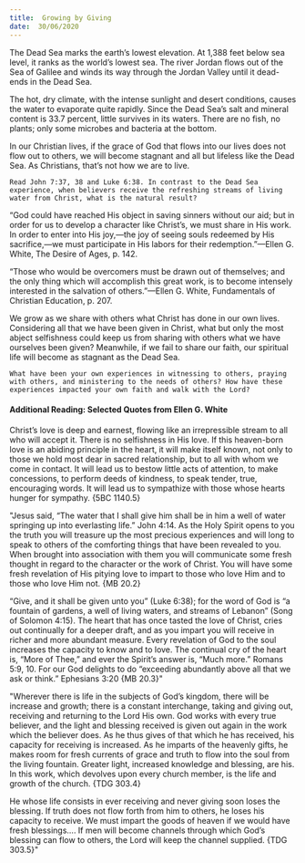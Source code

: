 ```yaml
---
title:  Growing by Giving
date:  30/06/2020
---
```


The Dead Sea marks the earth’s lowest elevation. At 1,388 feet below sea level, it ranks as the world’s lowest sea. The river Jordan flows out of the Sea of Galilee and winds its way through the Jordan Valley until it dead-ends in the Dead Sea.

The hot, dry climate, with the intense sunlight and desert conditions, causes the water to evaporate quite rapidly. Since the Dead Sea’s salt and mineral content is 33.7 percent, little survives in its waters. There are no fish, no plants; only some microbes and bacteria at the bottom.

In our Christian lives, if the grace of God that flows into our lives does not flow out to others, we will become stagnant and all but lifeless like the Dead Sea. As Christians, that’s not how we are to live.

`Read John 7:37, 38 and Luke 6:38. In contrast to the Dead Sea experience, when believers receive the refreshing streams of living water from Christ, what is the natural result? `

“God could have reached His object in saving sinners without our aid; but in order for us to develop a character like Christ’s, we must share in His work. In order to enter into His joy,—the joy of seeing souls redeemed by His sacrifice,—we must participate in His labors for their redemption.”—Ellen G. White, The Desire of Ages, p. 142.

“Those who would be overcomers must be drawn out of themselves; and the only thing which will accomplish this great work, is to become intensely interested in the salvation of others.”—Ellen G. White, Fundamentals of Christian Education, p. 207.

We grow as we share with others what Christ has done in our own lives. Considering all that we have been given in Christ, what but only the most abject selfishness could keep us from sharing with others what we have ourselves been given? Meanwhile, if we fail to share our faith, our spiritual life will become as stagnant as the Dead Sea.

`What have been your own experiences in witnessing to others, praying with others, and ministering to the needs of others? How have these experiences impacted your own faith and walk with the Lord?`

#### Additional Reading: Selected Quotes from Ellen G. White

Christ’s love is deep and earnest, flowing like an irrepressible stream to all who will accept it. There is no selfishness in His love. If this heaven-born love is an abiding principle in the heart, it will make itself known, not only to those we hold most dear in sacred relationship, but to all with whom we come in contact. It will lead us to bestow little acts of attention, to make concessions, to perform deeds of kindness, to speak tender, true, encouraging words. It will lead us to sympathize with those whose hearts hunger for sympathy. {5BC 1140.5}

"Jesus said, “The water that I shall give him shall be in him a well of water springing up into everlasting life.” John 4:14. As the Holy Spirit opens to you the truth you will treasure up the most precious experiences and will long to speak to others of the comforting things that have been revealed to you. When brought into association with them you will communicate some fresh thought in regard to the character or the work of Christ. You will have some fresh revelation of His pitying love to impart to those who love Him and to those who love Him not. {MB 20.2}

“Give, and it shall be given unto you” (Luke 6:38); for the word of God is “a fountain of gardens, a well of living waters, and streams of Lebanon” (Song of Solomon 4:15). The heart that has once tasted the love of Christ, cries out continually for a deeper draft, and as you impart you will receive in richer and more abundant measure. Every revelation of God to the soul increases the capacity to know and to love. The continual cry of the heart is, “More of Thee,” and ever the Spirit’s answer is, “Much more.” Romans 5:9, 10. For our God delights to do “exceeding abundantly above all that we ask or think.” Ephesians 3:20 {MB 20.3}"

"Wherever there is life in the subjects of God’s kingdom, there will be increase and growth; there is a constant interchange, taking and giving out, receiving and returning to the Lord His own. God works with every true believer, and the light and blessing received is given out again in the work which the believer does. As he thus gives of that which he has received, his capacity for receiving is increased. As he imparts of the heavenly gifts, he makes room for fresh currents of grace and truth to flow into the soul from the living fountain. Greater light, increased knowledge and blessing, are his. In this work, which devolves upon every church member, is the life and growth of the church. {TDG 303.4}

He whose life consists in ever receiving and never giving soon loses the blessing. If truth does not flow forth from him to others, he loses his capacity to receive. We must impart the goods of heaven if we would have fresh blessings.... If men will become channels through which God’s blessing can flow to others, the Lord will keep the channel supplied. {TDG 303.5}"